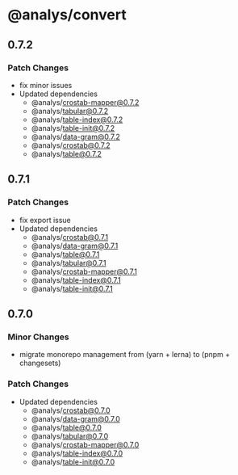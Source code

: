 # @analys/convert

## 0.7.2

### Patch Changes

- fix minor issues
- Updated dependencies
  - @analys/crostab-mapper@0.7.2
  - @analys/tabular@0.7.2
  - @analys/table-index@0.7.2
  - @analys/table-init@0.7.2
  - @analys/data-gram@0.7.2
  - @analys/crostab@0.7.2
  - @analys/table@0.7.2

## 0.7.1

### Patch Changes

- fix export issue
- Updated dependencies
  - @analys/crostab@0.7.1
  - @analys/data-gram@0.7.1
  - @analys/table@0.7.1
  - @analys/tabular@0.7.1
  - @analys/crostab-mapper@0.7.1
  - @analys/table-index@0.7.1
  - @analys/table-init@0.7.1

## 0.7.0

### Minor Changes

- migrate monorepo management from (yarn + lerna) to (pnpm + changesets)

### Patch Changes

- Updated dependencies
  - @analys/crostab@0.7.0
  - @analys/data-gram@0.7.0
  - @analys/table@0.7.0
  - @analys/tabular@0.7.0
  - @analys/crostab-mapper@0.7.0
  - @analys/table-index@0.7.0
  - @analys/table-init@0.7.0
